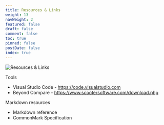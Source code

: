 ```yaml
---
title: Resources & Links
weight: 13
navWeight: 2
featured: false
draft: false
comment: false
toc: true
pinned: false
postDate: false
index: true
---
```

<!-- markdownlint-disable MD041 -->
![Resources & Links](./images/contributedocs/slide13.png)

Tools

- Visual Studio Code - https://code.visualstudio.com
- Beyond Compare - https://www.scootersoftware.com/download.php

Markdown resources

- Markdown reference
- CommonMark Specification
